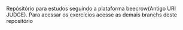 Repósitório para estudos seguindo a plataforma beecrow(Antigo URI JUDGE). Para acessar os exercícios acesse as demais branchs deste repositório
